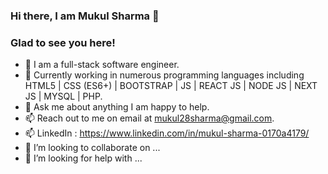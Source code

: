 ### Hi there, I am Mukul Sharma 👋
### Glad to see you here!

- 🔭 I am a full-stack software engineer. 
- 🌱 Currently working in numerous programming languages including HTML5 | CSS (ES6+) | BOOTSTRAP | JS | REACT JS | NODE JS | NEXT JS | MYSQL | PHP.
- 💬 Ask me about anything I am happy to help.
- 📫 Reach out to me on email at mukul28sharma@gmail.com.
- 📫 LinkedIn : https://www.linkedin.com/in/mukul-sharma-0170a4179/
- 👯 I’m looking to collaborate on ...
- 🤔 I’m looking for help with ...
